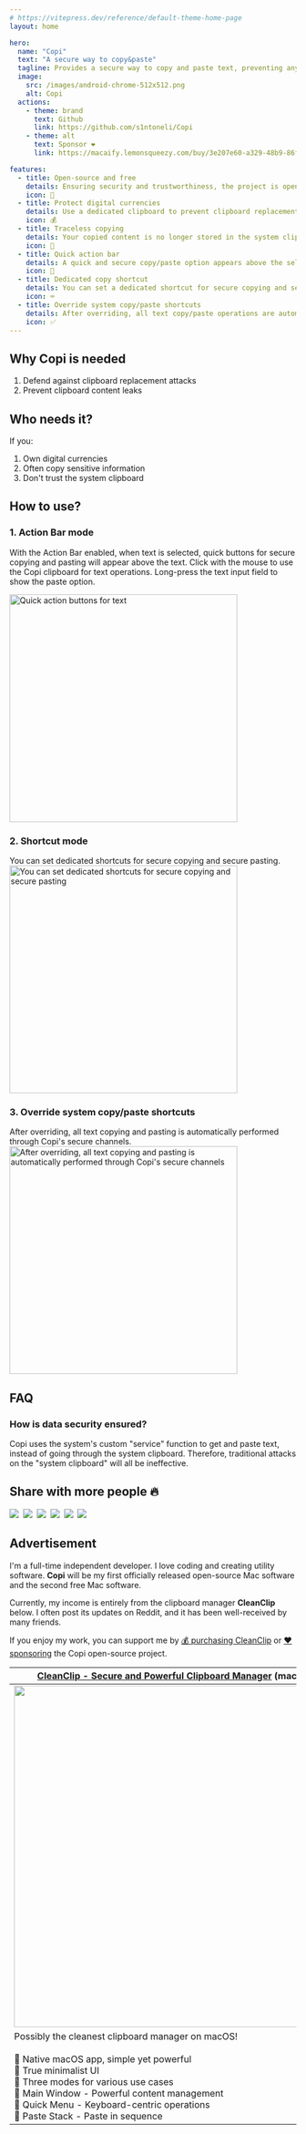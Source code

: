 ```yaml
---
# https://vitepress.dev/reference/default-theme-home-page 
layout: home

hero:
  name: "Copi"
  text: "A secure way to copy&paste"
  tagline: Provides a secure way to copy and paste text, preventing any form of clipboard attack, and protecting your information security
  image:
    src: /images/android-chrome-512x512.png
    alt: Copi
  actions:
    - theme: brand
      text: Github
      link: https://github.com/s1ntoneli/Copi
    - theme: alt
      text: Sponsor ❤️
      link: https://macaify.lemonsqueezy.com/buy/3e207e60-a329-48b9-86fc-e55e37d835d1?logo=0&discount=0

features:
  - title: Open-source and free
    details: Ensuring security and trustworthiness, the project is open-source
    icon: 💎
  - title: Protect digital currencies
    details: Use a dedicated clipboard to prevent clipboard replacement attacks and leaks
    icon: 💰
  - title: Traceless copying
    details: Your copied content is no longer stored in the system clipboard, making it inaccessible to malware
    icon: 🚫
  - title: Quick action bar
    details: A quick and secure copy/paste option appears above the selected text for convenient operation
    icon: 🔐
  - title: Dedicated copy shortcut
    details: You can set a dedicated shortcut for secure copying and secure pasting
    icon: ⌨️
  - title: Override system copy/paste shortcuts
    details: After overriding, all text copy/paste operations are automatically performed through Copi's secure channels
    icon: ✅
---
```


## Why Copi is needed

1. Defend against clipboard replacement attacks
2. Prevent clipboard content leaks

## Who needs it?

If you:
1. Own digital currencies
2. Often copy sensitive information
3. Don't trust the system clipboard

## How to use?

### 1. Action Bar mode
With the Action Bar enabled, when text is selected, quick buttons for secure copying and pasting will appear above the text. Click with the mouse to use the Copi clipboard for text operations. Long-press the text input field to show the paste option.

<img src="/images/actionbar2.png" alt="Quick action buttons for text" width=400 height=400/>

### 2. Shortcut mode
You can set dedicated shortcuts for secure copying and secure pasting.
<img src="/images/shortcuts.png" alt="You can set dedicated shortcuts for secure copying and secure pasting" width=400 height=400/>

### 3. Override system copy/paste shortcuts
After overriding, all text copying and pasting is automatically performed through Copi's secure channels.
<img src="/images/override-shortcuts.png" alt="After overriding, all text copying and pasting is automatically performed through Copi's secure channels" width=400 height=400/>

## FAQ

### How is data security ensured?

Copi uses the system's custom "service" function to get and paste text, instead of going through the system clipboard. Therefore, traditional attacks on the "system clipboard" will all be ineffective.

## Share with more people 🔥

<div class="share">

[![][share-x-shield]][share-x-link]&nbsp;
[![][share-facebook-shield]][share-facebook-link]&nbsp;
[![][share-telegram-shield]][share-telegram-link]&nbsp;
[![][share-whatsapp-shield]][share-whatsapp-link]&nbsp;
[![][share-reddit-shield]][share-reddit-link]&nbsp;
[![][share-linkedin-shield]][share-linkedin-link]

<!-- [![][share-weibo-shield]][share-weibo-link]<br/> -->
<!-- [![][share-mastodon-shield]][share-mastodon-link]<br/> -->
</div>

## Advertisement

I'm a full-time independent developer. I love coding and creating utility software. **Copi** will be my first officially released open-source Mac software and the second free Mac software.

Currently, my income is entirely from the clipboard manager **CleanClip** below. I often post its updates on Reddit, and it has been well-received by many friends.

If you enjoy my work, you can support me by [💰 purchasing CleanClip](https://clip-purchase.macaify.com/) or [❤️ sponsoring](https://macaify.lemonsqueezy.com/buy/3e207e60-a329-48b9-86fc-e55e37d835d1?logo=0&discount=0) the Copi open-source project.

| [CleanClip - Secure and Powerful Clipboard Manager](https://cleanclip.cc) (macOS app)<br/> |
| --- |
| <a href="https://cleanclip.cc/"><img src="/images/home.webp" width=600 height=600></a> |
| Possibly the cleanest clipboard manager on macOS! <br/><br/>🔵 Native macOS app, simple yet powerful <br/>🔵 True minimalist UI<br/> 🔵 Three modes for various use cases <br/>🔵 Main Window - Powerful content management <br/>🔵 Quick Menu - Keyboard-centric operations <br/>🔵 Paste Stack - Paste in sequence |

[share-x-link]: https://twitter.com/intent/tweet?url=https%3A%2F%2Fcopi.cleanclip.cc&text=Copi%20-%20An%20open%20source%20secure%20alternatives%20to%20the%20macOS%20system%20clipboard.%20Protect%20your%20data%20a%20step%20ahead%2C%20no%20more%20worries%20about%20clipboard%20data%20leakage
[share-x-shield]: https://img.shields.io/badge/-share%20on%20x-black?labelColor=black&logo=x&logoColor=white
[share-facebook-link]: https://www.facebook.com/sharer/sharer.php?u=https%3A%2F%2Fcopi.cleanclip.cc%20Protect%20your%20data%20a%20step%20ahead%2C%20no%20more%20worries%20about%20clipboard%20data%20leakage.
[share-facebook-shield]: https://img.shields.io/badge/-share%20on%20facebook-black?labelColor=black&logo=facebook&logoColor=white
[share-linkedin-link]: http://www.linkedin.com/shareArticle?mini=true&url=https%3A%2F%2Fcopi.cleanclip.cc&title=Copi%20-%20An%20open%20source%20secure%20alternatives%20to%20the%20macOS%20system%20clipboard.%20Protect%20your%20data%20a%20step%20ahead%2C%20no%20more%20worries%20about%20clipboard%20data%20leakage
[share-linkedin-shield]: https://img.shields.io/badge/-share%20on%20linkedin-black?labelColor=black&logo=linkedin&logoColor=white

<!-- [share-mastodon-link]:
[share-mastodon-shield]: https://img.shields.io/badge/-share%20on%20mastodon-black?labelColor=black&logo=mastodon&logoColor=white&style=flat-square -->

[share-reddit-link]: http://www.reddit.com/submit?url=https%3A%2F%2Fcopi.cleanclip.cc&title=Copi%20-%20An%20open%20source%20secure%20alternatives%20to%20the%20macOS%20system%20clipboard.%20Protect%20your%20data%20a%20step%20ahead%2C%20no%20more%20worries%20about%20clipboard%20data%20leakage
[share-reddit-shield]: https://img.shields.io/badge/-share%20on%20reddit-black?labelColor=black&logo=reddit&logoColor=white
[share-telegram-link]: https://t.me/share/url?url=https://copi.cleanclip.cc&text=Copi%20-%20An%20open%20source%20secure%20alternatives%20to%20the%20macOS%20system%20clipboard.%20Protect%20your%20data%20a%20step%20ahead%2C%20no%20more%20worries%20about%20clipboard%20data%20leakage.
[share-telegram-shield]: https://img.shields.io/badge/-share%20on%20telegram-black?labelColor=black&logo=telegram&logoColor=white

<!-- [share-weibo-link]:
[share-weibo-shield]: https://img.shields.io/badge/-share%20on%20weibo-black?labelColor=black&logo=sinaweibo&logoColor=white&style=flat-square -->

[share-whatsapp-link]: https://api.whatsapp.com/send?text=https://copi.cleanclip.cc
[share-whatsapp-shield]: https://img.shields.io/badge/-share%20on%20whatsapp-black?labelColor=black&logo=whatsapp&logoColor=white

<style>
  .share {
    img {
      display: inline;
    }
  }
</style>
